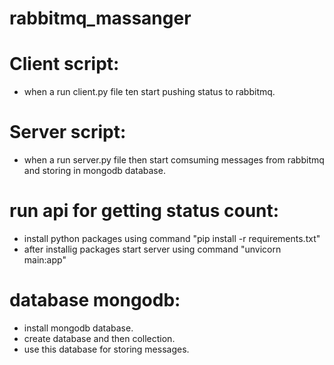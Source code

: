 # rabbitmq_massanger
# Client script:
  - when a run client.py file ten start pushing status to rabbitmq.

# Server script:
  - when a run server.py file then start comsuming messages from rabbitmq and storing in mongodb database.

# run api for getting status count:
  - install python packages using command "pip install -r requirements.txt"
  - after installig packages start server using command "unvicorn main:app"

# database mongodb:
  - install mongodb database.
  - create database and then collection.
  - use this database for storing messages.
